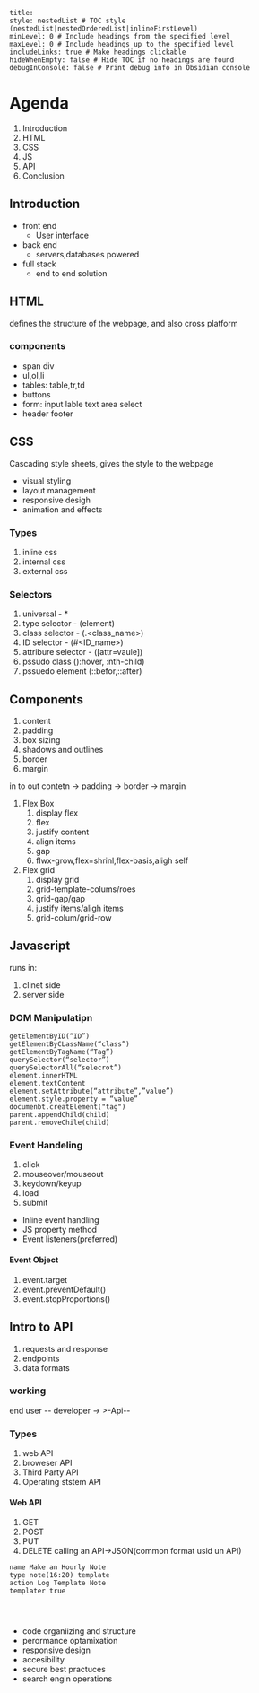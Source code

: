 ```table-of-contents
title: 
style: nestedList # TOC style (nestedList|nestedOrderedList|inlineFirstLevel)
minLevel: 0 # Include headings from the specified level
maxLevel: 0 # Include headings up to the specified level
includeLinks: true # Make headings clickable
hideWhenEmpty: false # Hide TOC if no headings are found
debugInConsole: false # Print debug info in Obsidian console
```
# Agenda
1. Introduction
2. HTML
3. CSS
4. JS
5. API
6. Conclusion
## Introduction
- front end
	- User interface
- back end
	- servers,databases powered
- full stack
	- end to end solution
## HTML
defines the structure of the webpage, and also cross platform
### components
- span div
- ul,ol,li
- tables: table,tr,td
- buttons
- form: input lable text area select
- header footer
## CSS
Cascading style sheets, gives the style to the webpage
- visual styling
- layout management
- responsive desigh
- animation and effects
### Types
1. inline css
2. internal css
3. external css
### Selectors
1. universal - *
2. type selector - (element)
3. class selector - (.<class_name>)
4. ID selector - (#<ID_name>)
5. attribure selector - ([attr=vaule])
6. pssudo class ():hover, :nth-child)
7. pssuedo element (::befor,::after)
## Components
1. content 
2. padding
3. box sizing
4. shadows and outlines
5. border
6. margin

in to out
contetn -> padding -> border -> margin

1. Flex Box
	1. display flex
	2. flex
	3. justify content
	4. align items
	5. gap
	6. flwx-grow,flex=shrinl,flex-basis,aligh self
2. Flex grid
	1. display grid
	2. grid-template-colums/roes
	3. grid-gap/gap
	4. justify items/aligh items
	5. grid-colum/grid-row
## Javascript
runs in:
1. clinet side
2. server side

### DOM Manipulatipn
```JS
getElementByID(“ID”)
getElementByCLassName(“class”)
getElementByTagName(“Tag”)
querySelector(“selector”)
querySelectorAll(“selecrot”)
element.innerHTML
element.textContent
element.setAttribute(“attribute”,”value”)
element.style.property = “value”
documenbt.creatElement("tag")
parent.appendChild(child)
parent.removeChile(child)
```
### Event Handeling
1. click 
2. mouseover/mouseout
3. keydown/keyup
4. load
5. submit
- Inline event handling
- JS property method
- Event listeners(preferred)
#### Event Object
1. event.target
2. event.preventDefault()
3. event.stopProportions()

## Intro to API
1. requests and response
2. endpoints
3. data formats
### working
end user -- developer -> >-Api--

### Types
1. web API
2. broweser API
3. Third Party API
4. Operating ststem API
#### Web API
1. GET
2. POST
3. PUT
4. DELETE
calling an API->JSON(common format usid un API)


```button
name Make an Hourly Note
type note(16:20) template
action Log Template Note
templater true




```

- code organiizing and structure
- perormance optamixation
- responsive design
- accesibility
- secure best practuces
- search engin operations

